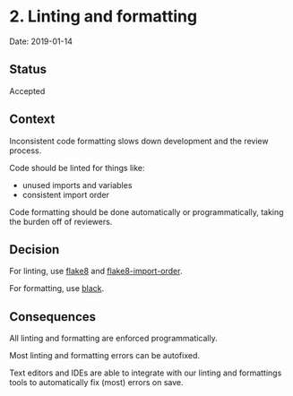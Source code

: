 # 2. Linting and formatting

Date: 2019-01-14

## Status

Accepted

## Context

Inconsistent code formatting slows down development and the review process.

Code should be linted for things like:
- unused imports and variables
- consistent import order

Code formatting should be done automatically or programmatically, taking the burden off of reviewers.

## Decision

For linting, use [flake8](https://flake8.pycqa.org/en/latest/) and [flake8-import-order](https://github.com/PyCQA/flake8-import-order).

For formatting, use [black](https://github.com/psf/black).

## Consequences

All linting and formatting are enforced programmatically.

Most linting and formatting errors can be autofixed.

Text editors and IDEs are able to integrate with our linting and formattings tools to automatically fix (most) errors on save.